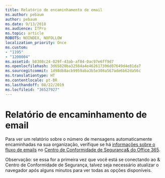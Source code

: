 ```yaml
---
title: Relatório de encaminhamento de email
ms.author: pebaum
author: pebaum
ms.date: 9/13/2018
ms.audience: ITPro
ms.topic: article
ROBOTS: NOINDEX, NOFOLLOW
localization_priority: Once
ms.custom:
- "1195"
- "1200004"
ms.assetid: b8308c24-029f-43ab-af84-0ac97e6ff9d7
ms.openlocfilehash: 3d65820ba32584a4e462617396d07649d4e81da7
ms.sourcegitcommit: 1d98db8acb9959aba3b5e308a567ade6b62da56c
ms.translationtype: HT
ms.contentlocale: pt-BR
ms.lasthandoff: 08/22/2019
ms.locfileid: "36527927"
---
```

# <a name="email-forwarding-report"></a>Relatório de encaminhamento de email

Para ver um relatório sobre o número de mensagens automaticamente encaminhadas na sua organização, verifique se há [informações sobre o fluxo de emails](https://support.office.com/article/beb6acaa-6016-4d54-ba7e-3d6d035e2b46) no [Centro de Conformidade de Segurança&amp; do Office 365](https://protection.office.com/#/homepage).
  
Observação: se essa for a primeira vez que você está se conectando ao &amp; Centro de Conformidade de Segurança, talvez seja necessário atualizar o navegador após alguns minutos para ver todas as opções disponíveis.
  